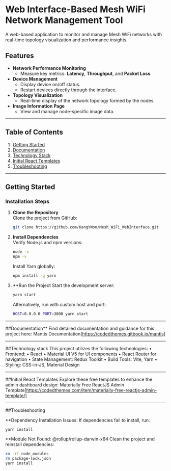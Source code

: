 # **Web Interface-Based Mesh WiFi Network Management Tool**

A web-based application to monitor and manage Mesh WiFi networks with real-time topology visualization and performance insights.

## **Features**
- **Network Performance Monitoring**
  - Measure key metrics: **Latency**, **Throughput**, and **Packet Loss**.
- **Device Management**
  - Display device on/off status.
  - Restart devices directly through the interface.
- **Topology Visualization**
  - Real-time display of the network topology formed by the nodes.
- **Image Information Page**
  - View and manage node-specific image data.

---

## **Table of Contents**
1. [Getting Started](#getting-started)
2. [Documentation](#documentation)
3. [Technology Stack](#technology-stack)
4. [Initial React Templates](#initial-react-templates)
5. [Troubleshooting](#troubleshooting)

---

## **Getting Started**

### **Installation Steps**
1. **Clone the Repository**  
   Clone the project from GitHub:  
   ```bash
   git clone https://github.com/KangYWon/Mesh_WiFi_WebInterface.git
   ```

2. **Install Dependencies**  
   Verify Node.js and npm versions:  
   ```bash
   node -v
   npm -v
   ```
   Install Yarn globally:
    ```bash
   npm install -g yarn
   ```
3. **Run the Project
   Start the development server:
   ```bash
   yarn start
   ```
   Alternatively, run with custom host and port:
    ```bash
   HOST=0.0.0.0 PORT=3000 yarn start
   ```
    
---

##Documentation**
Find detailed documentation and guidance for this project here:
   Mantis Documentation[https://codedthemes.gitbook.io/mantis]

---

##Technology stack
   This project utilizes the following technologies:
   •	Frontend:
	   •	React
	   •	Material UI V5 for UI components
	   •	React Router for navigation
	•	State Management: Redux Toolkit
	•	Build Tools: Vite, Yarn
	•	Styling: CSS-in-JS, Material Design

---
 
##Initial React Templates
    Explore these free templates to enhance the admin dashboard design:
	 Materially Free ReactJS Admin Template[https://codedthemes.com/item/materially-free-reactjs-admin-template/]

---

##Troubleshooting

**Dependency Installation Issues:
   If dependencies fail to install, run:
   ```bash
   yarn install
   ```
**Module Not Found: @rollup/rollup-darwin-x64
   Clean the project and reinstall dependencies:
   ```bash
   rm -rf node_modules
   rm package-lock.json
   yarn install
   ```

  
  
